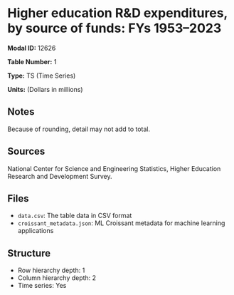 # Higher education R&D expenditures, by source of funds: FYs 1953&#8211;2023

**Modal ID:** 12626

**Table Number:** 1

**Type:** TS (Time Series)

**Units:** (Dollars in millions)

## Notes

Because of rounding, detail may not add to total.

## Sources

National Center for Science and Engineering Statistics, Higher Education Research and Development Survey.

## Files

- `data.csv`: The table data in CSV format
- `croissant_metadata.json`: ML Croissant metadata for machine learning applications

## Structure

- Row hierarchy depth: 1
- Column hierarchy depth: 2
- Time series: Yes
